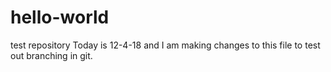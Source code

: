 # hello-world
test repository
Today is 12-4-18 and I am making changes to this file to test out branching in git.
